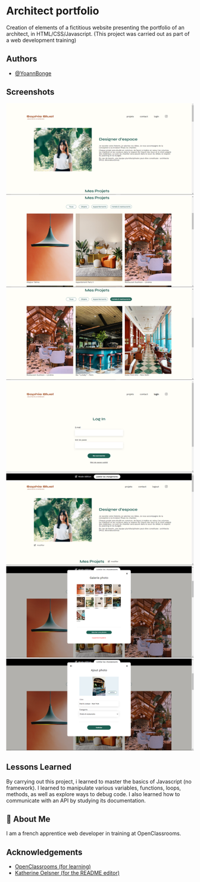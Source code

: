 
# Architect portfolio


Creation of elements of a fictitious website presenting the portfolio of an architect, in HTML/CSS/Javascript.
(This project was carried out as part of a web development training)
## Authors

- [@YoannBonge](https://www.github.com/yoannBonge)


## Screenshots
![homepage logged out](https://github.com/yoannBonge/ArchiWebos/blob/main/FrontEnd/assets/screenshots/homepage%20logged%20out.png)
![gallery](https://github.com/yoannBonge/ArchiWebos/blob/main/FrontEnd/assets/screenshots/gallery.png)
![filtered gallery](https://github.com/yoannBonge/ArchiWebos/blob/main/FrontEnd/assets/screenshots/filtered%20gallery.png)
![login page](https://github.com/yoannBonge/ArchiWebos/blob/main/FrontEnd/assets/screenshots/login%20page.png)
![homepage logged in](https://github.com/yoannBonge/ArchiWebos/blob/main/FrontEnd/assets/screenshots/homepage%20logged%20in.png)
![edition modal](https://github.com/yoannBonge/ArchiWebos/blob/main/FrontEnd/assets/screenshots/edition%20modal.png)
![add modal](https://github.com/yoannBonge/ArchiWebos/blob/main/FrontEnd/assets/screenshots/add%20modal.png)




## Lessons Learned

By carrying out this project, i learned to master the basics of Javascript (no framework). I learned to manipulate various variables, functions, loops, methods, as well as explore ways to debug code. I also learned how to communicate with an API by studying its documentation.


## 🚀 About Me
I am a french apprentice web developer in training at OpenClassrooms.


## Acknowledgements

- [OpenClassrooms (for learning)](https://github.com/OpenClassrooms-Student-Center)
 - [Katherine Oelsner (for the README editor)](https://github.com/octokatherine)

  




